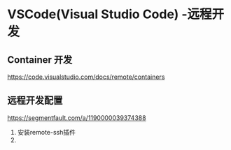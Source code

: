 # VSCode(Visual Studio Code) -远程开发

## Container 开发

https://code.visualstudio.com/docs/remote/containers



## 远程开发配置

https://segmentfault.com/a/1190000039374388

1. 安装remote-ssh插件
2. 